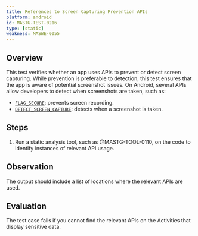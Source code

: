 ```yaml
---
title: References to Screen Capturing Prevention APIs
platform: android
id: MASTG-TEST-0216
type: [static]
weakness: MASWE-0055
---
```


## Overview

This test verifies whether an app uses APIs to prevent or detect screen capturing. While prevention is preferable to detection, this test ensures that the app is aware of potential screenshot issues. On Android, several APIs allow developers to detect when screenshots are taken, such as:

- [`FLAG_SECURE`](https://developer.android.com/security/fraud-prevention/activities#flag_secure): prevents screen recording.
- [`DETECT_SCREEN_CAPTURE`](https://developer.android.com/about/versions/14/features/screenshot-detection#implementation): detects when a screenshot is taken.

## Steps

1. Run a static analysis tool, such as @MASTG-TOOL-0110, on the code to identify instances of relevant API usage.

## Observation

The output should include a list of locations where the relevant APIs are used.

## Evaluation

The test case fails if you cannot find the relevant APIs on the Activities that display sensitive data.
